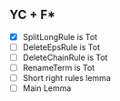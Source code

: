 ## YC + F*
- [x] SplitLongRule is Tot
- [ ] DeleteEpsRule is Tot
- [ ] DeleteChainRule is Tot
- [ ] RenameTerm is Tot
- [ ] Short right rules lemma
- [ ] Main Lemma
